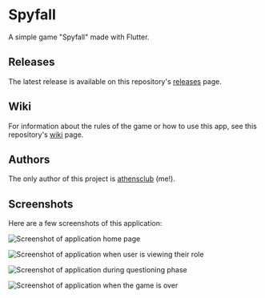 # Spyfall
A simple game "Spyfall" made with Flutter.

## Releases
The latest release is available on this repository's [releases](https://github.com/athensclub/Spyfall/releases/ "releases page") page.

## Wiki
For information about the rules of the game or how to use this app, see this repository's [wiki](https://github.com/athensclub/Spyfall/wiki "wiki page") page.

## Authors
The only author of this project is [athensclub](https://github.com/athensclub "athensclub") (me!).

## Screenshots
Here are a few screenshots of this application:

![Screenshot of application home page](https://github.com/athensclub/Spyfall/blob/main/screenshots/home_page.png "Homepage")

![Screenshot of application when user is viewing their role](https://github.com/athensclub/Spyfall/blob/main/screenshots/viewing_role.png "Viewing role")

![Screenshot of application during questioning phase](https://github.com/athensclub/Spyfall/blob/main/screenshots/questioning.png "Questioning")

![Screenshot of application when the game is over](https://github.com/athensclub/Spyfall/blob/main/screenshots/game_over.png "Game over")
